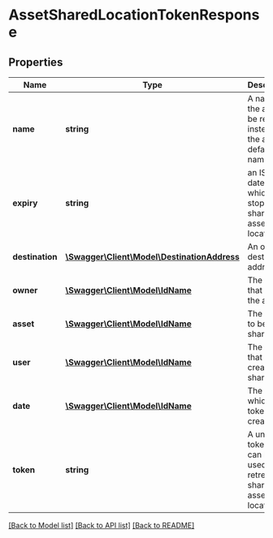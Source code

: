 # AssetSharedLocationTokenResponse

## Properties
Name | Type | Description | Notes
------------ | ------------- | ------------- | -------------
**name** | **string** | A name for the asset to be returned instead of the asset&#39;s default name. | [optional] 
**expiry** | **string** | an ISO date/time at which to stop sharing the asset&#39;s location | 
**destination** | [**\Swagger\Client\Model\DestinationAddress**](DestinationAddress.md) | An optional destination address | [optional] 
**owner** | [**\Swagger\Client\Model\IdName**](IdName.md) | The client that owns the asset | 
**asset** | [**\Swagger\Client\Model\IdName**](IdName.md) | The asset to be shared | 
**user** | [**\Swagger\Client\Model\IdName**](IdName.md) | The user that created this share | 
**date** | [**\Swagger\Client\Model\IdName**](IdName.md) | The date on which the token was created | 
**token** | **string** | A unique token that can be used to retreive the shared asset&#39;s location | 

[[Back to Model list]](../README.md#documentation-for-models) [[Back to API list]](../README.md#documentation-for-api-endpoints) [[Back to README]](../README.md)


